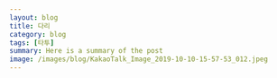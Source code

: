 ```yaml
---
layout: blog
title: 다리
category: blog
tags: [타투]  
summary: Here is a summary of the post
image: /images/blog/KakaoTalk_Image_2019-10-10-15-57-53_012.jpeg
---
```


